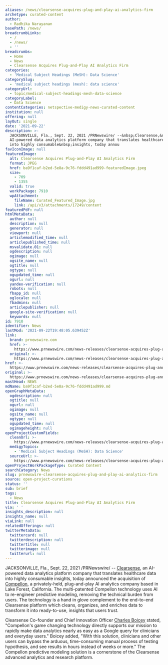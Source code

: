 ```yaml
---
aliases: /news/clearsense-acquires-plug-and-play-ai-analytics-firm
archetype: curated-content
author:
  - Radhika Narayanan
basePath: /news/
breadcrumbLinks:
  - /
  - /news/
  - ''
breadcrumbs:
  - Home
  - News
  - Clearsense Acquires Plug-and-Play AI Analytics Firm
categories:
  - 'Medical Subject Headings (MeSH): Data Science'
categorySlug:
  - 'medical subject headings (mesh): data science'
categoryUrl:
  - topic/medical-subject-headings-mesh-data-science
categoryLabel:
  - Data Science
contentCategories: netspective-medigy-news-curated-content
institution: null
offering: null
layOut: single
date: '2021-09-22'
description: >-
  JACKSONVILLE, Fla., Sept. 22, 2021 /PRNewswire/ --&nbsp;Clearsense,&nbsp;an
  AI-powered data analytics platform company that translates healthcare data
  into highly consumable&nbsp;insights, today annou
favIconImage: null
featuredImage:
  alt: Clearsense Acquires Plug-and-Play AI Analytics Firm
  format: JPEG
  href: ba9f1caf-b2ed-5e8a-9c76-fddd491ad999-featuredImage.jpeg
  size:
    - 709
    - 1355
  valid: true
  workPackage: 7910
  wpAttachment:
    fileName: Curated_Featured_Image.jpg
    link: /api/v3/attachments/17249/content
featuredPdf: null
htmlMetaData:
  author: null
  description: null
  generator: null
  viewport: null
  articlemodified_time: null
  articlepublished_time: null
  msvalidate.01: null
  ogdescription: null
  ogimage: null
  ogsite_name: null
  ogtitle: null
  ogtype: null
  ogupdated_time: null
  ogurl: null
  yandex-verification: null
  robots: null
  fbapp_id: null
  oglocale: null
  fbadmins: null
  articlepublisher: null
  google-site-verification: null
  keywords: null
id: 7910
identifier: News
lastMod: '2021-09-22T19:48:05.639452Z'
link:
  brand: prnewswire.com
  href: >-
    https://www.prnewswire.com/news-releases/clearsense-acquires-plug-and-play-ai-analytics-firm-301382109.html
  original: >-
    https://www.prnewswire.com/news-releases/clearsense-acquires-plug-and-play-ai-analytics-firm-301382109.html
href: >-
  https://www.prnewswire.com/news-releases/clearsense-acquires-plug-and-play-ai-analytics-firm-301382109.html
original: >-
  https://www.prnewswire.com/news-releases/clearsense-acquires-plug-and-play-ai-analytics-firm-301382109.html
mastHead: NEWS
mdName: ba9f1caf-b2ed-5e8a-9c76-fddd491ad999.md
openGraphMetaData:
  ogdescription: null
  ogtitle: null
  ogurl: null
  ogimage: null
  ogsite_name: null
  ogtype: null
  ogupdated_time: null
  ogimageheight: null
openProjectCustomFields:
  cleanUrl: >-
    https://www.prnewswire.com/news-releases/clearsense-acquires-plug-and-play-ai-analytics-firm-301382109.html
  medigyTopics:
    - 'Medical Subject Headings (MeSH): Data Science'
  sourceUrl: >-
    https://www.prnewswire.com/news-releases/clearsense-acquires-plug-and-play-ai-analytics-firm-301382109.html
openProjectWorkPackageType: Curated Content
searchCategory: News
slug: prnewswire-clearsense-acquires-plug-and-play-ai-analytics-firm
source: open-project-curations
status: ''
sub: brief
tags:
  - News
title: Clearsense Acquires Plug-and-Play AI Analytics Firm
via: ' '
insights_description: null
insights_name: null
viaLink: null
relatedOfferings: null
twitterMetaData:
  twittercard: null
  twitterdescription: null
  twittertitle: null
  twitterimage: null
  twitterurl: null
---
```

<p>JACKSONVILLE, Fla., Sept. 22, 2021 /PRNewswire/ --&nbsp;<a href="https://c212.net/c/link/?t=0&amp;l=en&amp;o=3298157-1&amp;h=3122201359&amp;u=https%3A%2F%2Fclearsense.com%2F&amp;a=Clearsense">Clearsense</a>,&nbsp;an AI-powered data analytics platform company that translates healthcare data into highly consumable&nbsp;insights, today announced the acquisition of <a href="https://c212.net/c/link/?t=0&amp;l=en&amp;o=3298157-1&amp;h=4048334521&amp;u=https%3A%2F%2Fwww.compellon.com%2F&amp;a=Compellon">Compellon</a>, a privately-held, plug-and-play AI analytics company based in Lake Forest, California. The multi-patented Compellon technology uses AI to re-engineer predictive modeling, removing the technical burden from users. The technology is a hand in glove complement to the end-to-end Clearsense platform which cleans, organizes, and enriches data to transform it into ready-to-use, insights that users trust. &nbsp;</p><p>Clearsense Co-founder and Chief Innovation Officer <a href="https://c212.net/c/link/?t=0&amp;l=en&amp;o=3298157-1&amp;h=2640737049&amp;u=https%3A%2F%2Ftwitter.com%2Fn2informaticsrn&amp;a=Charles+Boicey">Charles Boicey</a>&nbsp;stated, "Compellon's game changing technology directly supports our mission to rapidly make data analytics nearly as easy as a Google query for clinicians and everyday users." Boicey added, "With this solution, clinicians and other users can bypass the arduous, time-consuming manual process of testing hypothesis, and see results in hours instead of weeks or more." The Compellon predictive modeling solution is a cornerstone of the Clearsense advanced analytics and research platform.<br>&nbsp;</p>